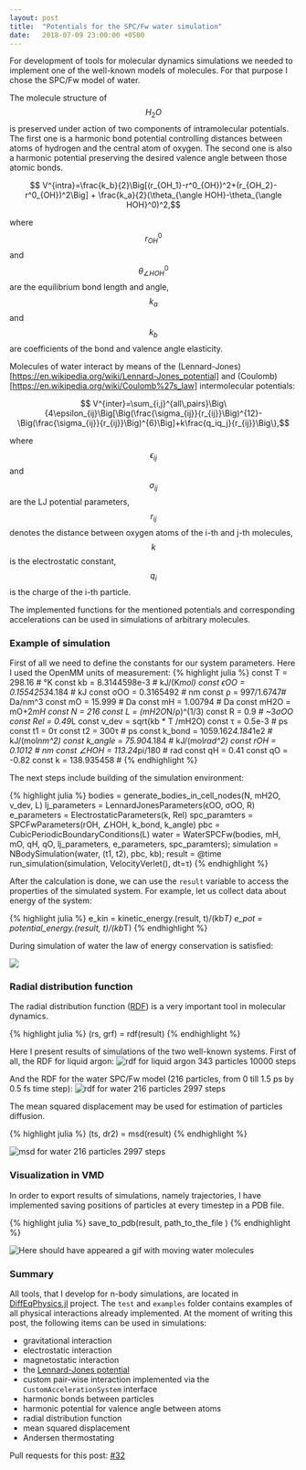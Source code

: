 ```yaml
---
layout: post
title:  "Potentials for the SPC/Fw water simulation"
date:   2018-07-09 23:00:00 +0500
---
```


<script type="text/javascript" async
  src="https://cdnjs.cloudflare.com/ajax/libs/mathjax/2.7.4/latest.js?config=TeX-MML-AM_CHTML">
</script>

For development of tools for molecular dynamics simulations we needed to implement one of the well-known models of molecules. For that purpose I chose the SPC/Fw model of water. 

The molecule structure of $$H_2O$$ is preserved under action of two components of intramolecular potentials.
The first one is a harmonic bond potential controlling distances between atoms of hydrogen and the central atom of oxygen. 
The second one is also a harmonic potential preserving the desired valence angle between those atomic bonds.

$$ V^{intra}=\frac{k_b}{2}\Big[(r_{OH_1}-r^0_{OH})^2+(r_{OH_2}-r^0_{OH})^2\Big] + \frac{k_a}{2}(\theta_{\angle HOH}-\theta_{\angle HOH}^0)^2,$$

where $$r^0_{OH}$$ and $$\theta_{\angle HOH}^0$$ are the equilibrium bond length and angle, $$k_a$$ and $$k_b$$ are coefficients of the bond and valence angle elasticity.

Molecules of water interact by means of the (Lennard-Jones)[https://en.wikipedia.org/wiki/Lennard-Jones_potential] and (Coulomb)[https://en.wikipedia.org/wiki/Coulomb%27s_law] intermolecular potentials:

$$ V^{inter}=\sum_{i,j}^{all\,pairs}\Big\{4\epsilon_{ij}\Big[\Big(\frac{\sigma_{ij}}{r_{ij}}\Big)^{12}-\Big(\frac{\sigma_{ij}}{r_{ij}}\Big)^{6}\Big]+k\frac{q_iq_j}{r_{ij}}\Big\},$$

where $$\epsilon_{ij}$$ and $$\sigma_{ij}$$ are the LJ potential parameters, $$r_{ij}$$ denotes the distance between oxygen atoms of the i-th and j-th molecules,  $$k$$ is the electrostatic constant, $$q_i$$ is the charge of the i-th particle.

The implemented functions for the mentioned potentials and corresponding accelerations can be used in simulations of arbitrary molecules.

### Example of simulation

First of all we need to define the constants for our system parameters. Here I used the OpenMM units of measurement:
{% highlight julia %}
const T = 298.16 # °K
const kb = 8.3144598e-3 # kJ/(K*mol)
const ϵOO = 0.1554253*4.184 # kJ 
const σOO = 0.3165492 # nm
const ρ = 997/1.6747# Da/nm^3
const mO = 15.999 # Da
const mH = 1.00794 # Da
const mH2O = mO+2*mH
const N = 216
const L = (mH2O*N/ρ)^(1/3)
const R = 0.9 # ~3*σOO  
const Rel = 0.49*L
const v_dev = sqrt(kb * T /mH2O)
const τ = 0.5e-3 # ps
const t1 = 0τ
const t2 = 300τ # ps
const k_bond = 1059.162*4.184*1e2 # kJ/(mol*nm^2)
const k_angle = 75.90*4.184 # kJ/(mol*rad^2)
const rOH = 0.1012 # nm
const ∠HOH = 113.24*pi/180 # rad
const qH = 0.41
const qO = -0.82
const k = 138.935458 #
{% endhighlight %}

The next steps include building of the simulation environment:

{% highlight julia %}
bodies = generate_bodies_in_cell_nodes(N, mH2O, v_dev, L)
lj_parameters = LennardJonesParameters(ϵOO, σOO, R)
e_parameters = ElectrostaticParameters(k, Rel)
spc_paramters = SPCFwParameters(rOH, ∠HOH, k_bond, k_angle)
pbc = CubicPeriodicBoundaryConditions(L)
water = WaterSPCFw(bodies, mH, mO, qH, qO,  lj_parameters, e_parameters, spc_paramters);
simulation = NBodySimulation(water, (t1, t2), pbc, kb);
result = @time run_simulation(simulation, VelocityVerlet(), dt=τ)
{% endhighlight %}

After the calculation is done, we can use the `result` variable to access the properties of the simulated system. For example, let us collect data about energy of the system:

{% highlight julia %}
e_kin = kinetic_energy.(result, t)/(kb*T)
e_pot = potential_energy.(result, t)/(kb*T)
{% endhighlight %}

During simulation of water the law of energy conservation is satisfied:

<img src="https://user-images.githubusercontent.com/16945627/42471765-5967689a-83d8-11e8-9cf5-790e8ab33947.png">

### Radial distribution function
The radial distribution function ([RDF](https://en.wikipedia.org/wiki/Radial_distribution_function)) is a very important tool in molecular dynamics.

{% highlight julia %}
(rs, grf) = rdf(result)
{% endhighlight %}

Here I present results of simulations of the two well-known systems.
First of all, the RDF for liquid argon:
![rdf for liquid argon 343 particles 10000 steps](https://user-images.githubusercontent.com/16945627/41996141-6867fe5a-7a6d-11e8-92a9-24e9b99b7ebd.png)

And the RDF for the water SPC/Fw model (216 particles, from 0 till 1.5 ps by 0.5 fs time step):
![rdf for water 216 particles 2997 steps](https://user-images.githubusercontent.com/16945627/42346082-d1177e5a-80ba-11e8-9fc4-141a61b3ab3f.png)

The mean squared displacement may be used for estimation of particles diffusion.

{% highlight julia %}
(ts, dr2) = msd(result)
{% endhighlight %}

![msd for water 216 particles 2997 steps](https://user-images.githubusercontent.com/16945627/41996180-8b9667ae-7a6d-11e8-9aa6-b0a441064e82.png)

### Visualization in VMD
In order to export results of simulations, namely trajectories, I have implemented saving positions of particles at every timestep in a PDB file.

{% highlight julia %}
save_to_pdb(result, path_to_the_file )
{% endhighlight %}

<img src="https://user-images.githubusercontent.com/16945627/42470151-0774a85e-83d3-11e8-9ca6-6a5925848d62.gif" alt="Here should have appeared a gif with moving water molecules">

### Summary
All tools, that I develop for n-body simulations, are located in [DiffEqPhysics.jl](https://github.com/JuliaDiffEq/DiffEqPhysics.jl) project. The `test` and `examples` folder contains examples of all physical interactions already implemented. At the moment of writing this post, the following items can be used in simulations:
- gravitational interaction
- electrostatic interaction
- magnetostatic interaction
- the [Lennard-Jones potential](https://en.wikipedia.org/wiki/Lennard-Jones_potential)
- custom pair-wise interaction implemented via the `CustomAccelerationSystem` interface
- harmonic bonds between particles
- harmonic potential for valence angle between atoms
- radial distribution function
- mean squared displacement
- Andersen thermostating

Pull requests for this post: [#32](https://github.com/JuliaDiffEq/DiffEqPhysics.jl/pull/32)


